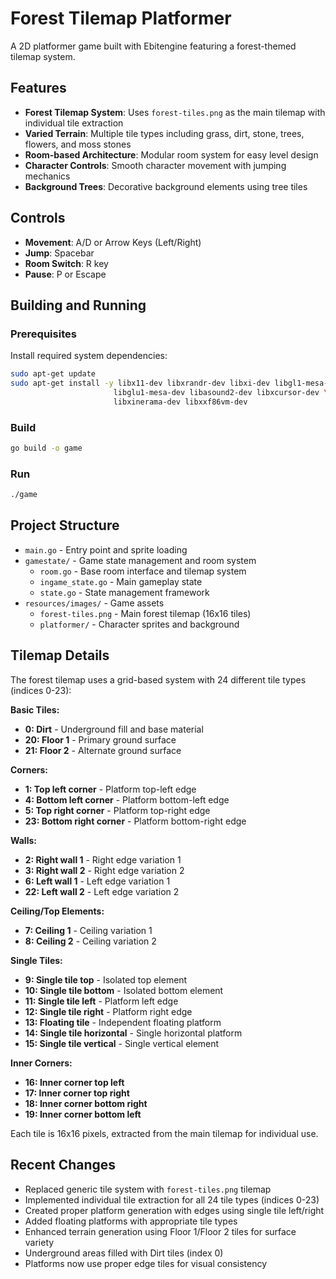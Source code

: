 # Forest Tilemap Platformer

A 2D platformer game built with Ebitengine featuring a forest-themed tilemap system.

## Features

- **Forest Tilemap System**: Uses `forest-tiles.png` as the main tilemap with individual tile extraction
- **Varied Terrain**: Multiple tile types including grass, dirt, stone, trees, flowers, and moss stones
- **Room-based Architecture**: Modular room system for easy level design
- **Character Controls**: Smooth character movement with jumping mechanics
- **Background Trees**: Decorative background elements using tree tiles

## Controls

- **Movement**: A/D or Arrow Keys (Left/Right)
- **Jump**: Spacebar
- **Room Switch**: R key
- **Pause**: P or Escape

## Building and Running

### Prerequisites

Install required system dependencies:

```bash
sudo apt-get update
sudo apt-get install -y libx11-dev libxrandr-dev libxi-dev libgl1-mesa-dev \
                       libglu1-mesa-dev libasound2-dev libxcursor-dev \
                       libxinerama-dev libxxf86vm-dev
```

### Build

```bash
go build -o game
```

### Run

```bash
./game
```

## Project Structure

- `main.go` - Entry point and sprite loading
- `gamestate/` - Game state management and room system
  - `room.go` - Base room interface and tilemap system
  - `ingame_state.go` - Main gameplay state
  - `state.go` - State management framework
- `resources/images/` - Game assets
  - `forest-tiles.png` - Main forest tilemap (16x16 tiles)
  - `platformer/` - Character sprites and background

## Tilemap Details

The forest tilemap uses a grid-based system with 24 different tile types (indices 0-23):

**Basic Tiles:**
- **0: Dirt** - Underground fill and base material
- **20: Floor 1** - Primary ground surface  
- **21: Floor 2** - Alternate ground surface

**Corners:**
- **1: Top left corner** - Platform top-left edge
- **4: Bottom left corner** - Platform bottom-left edge  
- **5: Top right corner** - Platform top-right edge
- **23: Bottom right corner** - Platform bottom-right edge

**Walls:**
- **2: Right wall 1** - Right edge variation 1
- **3: Right wall 2** - Right edge variation 2
- **6: Left wall 1** - Left edge variation 1
- **22: Left wall 2** - Left edge variation 2

**Ceiling/Top Elements:**
- **7: Ceiling 1** - Ceiling variation 1
- **8: Ceiling 2** - Ceiling variation 2

**Single Tiles:**
- **9: Single tile top** - Isolated top element
- **10: Single tile bottom** - Isolated bottom element
- **11: Single tile left** - Platform left edge
- **12: Single tile right** - Platform right edge
- **13: Floating tile** - Independent floating platform
- **14: Single tile horizontal** - Single horizontal platform
- **15: Single tile vertical** - Single vertical element

**Inner Corners:**
- **16: Inner corner top left**
- **17: Inner corner top right** 
- **18: Inner corner bottom right**
- **19: Inner corner bottom left**

Each tile is 16x16 pixels, extracted from the main tilemap for individual use.

## Recent Changes

- Replaced generic tile system with `forest-tiles.png` tilemap
- Implemented individual tile extraction for all 24 tile types (indices 0-23)
- Created proper platform generation with edges using single tile left/right
- Added floating platforms with appropriate tile types
- Enhanced terrain generation using Floor 1/Floor 2 tiles for surface variety
- Underground areas filled with Dirt tiles (index 0)
- Platforms now use proper edge tiles for visual consistency